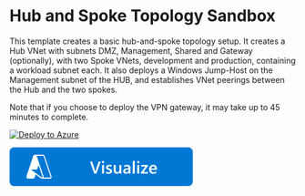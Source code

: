 # Hub and Spoke Topology Sandbox

This template creates a basic hub-and-spoke topology setup. It creates a Hub VNet with subnets DMZ, Management, Shared and Gateway (optionally), with two Spoke VNets, development and production, containing a workload subnet each. It also deploys a Windows Jump-Host on the Management subnet of the HUB, and establishes VNet peerings between the Hub and the two spokes. 

Note that if you choose to deploy the VPN gateway, it may take up to 45 minutes to complete.

[![Deploy to Azure](https://aka.ms/deploytoazurebutton)](https://portal.azure.com/#create/Microsoft.Template/uri/https%3A%2F%2Fraw.githubusercontent.com%2Feverton-o%2Faz500%2Fmain%2Fdemo_00_azure_firewall%2Farm%2Fazuredeploy.json)


[![Visualize](https://raw.githubusercontent.com/Azure/azure-quickstart-templates/master/1-CONTRIBUTION-GUIDE/images/visualizebutton.svg?sanitize=true)](http://armviz.io/#/?load=https%3A%2F%2Fraw.githubusercontent.com%2Feverton-o%2Faz500%2Fmain%2Fdemo_00_azure_firewall%2Farm%2Fazuredeploy.json)